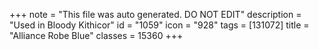 +++
note = "This file was auto generated. DO NOT EDIT"
description = "Used in Bloody Kithicor"
id = "1059"
icon = "928"
tags = [131072]
title = "Alliance Robe Blue"
classes = 15360
+++
